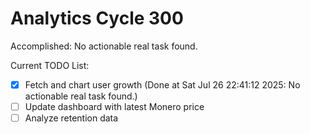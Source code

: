 # Analytics Cycle 300

Accomplished: No actionable real task found.

Current TODO List:

- [x] Fetch and chart user growth  (Done at Sat Jul 26 22:41:12 2025: No actionable real task found.)
- [ ] Update dashboard with latest Monero price
- [ ] Analyze retention data